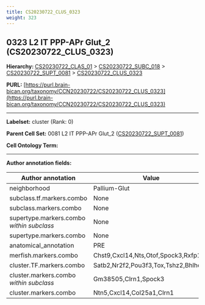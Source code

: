 ```yaml
---
title: CS20230722_CLUS_0323
weight: 323
---
```

## 0323 L2 IT PPP-APr Glut_2 (CS20230722_CLUS_0323)
<b>Hierarchy: </b>
[CS20230722_CLAS_01](../CS20230722_CLAS_01) >
[CS20230722_SUBC_018](../CS20230722_SUBC_018) >
[CS20230722_SUPT_0081](../CS20230722_SUPT_0081) >
[CS20230722_CLUS_0323](../CS20230722_CLUS_0323)

**PURL:** [https://purl.brain-bican.org/taxonomy/CCN20230722/CS20230722_CLUS_0323](https://purl.brain-bican.org/taxonomy/CCN20230722/CS20230722_CLUS_0323)

---


**Labelset:** cluster (Rank: 0)

**Parent Cell Set:** 0081 L2 IT PPP-APr Glut_2 ([CS20230722_SUPT_0081](../CS20230722_SUPT_0081))



**Cell Ontology Term:** 

[MARKER GENES.]: #


---

[TRANSFERRED ANNOTATIONS.]: #


[AUTHOR ANNOTATION FIELDS.]: #


**Author annotation fields:**

| Author annotation | Value |
|-------------------|-------|
|neighborhood|Pallium-Glut|
|subclass.tf.markers.combo|None|
|subclass.markers.combo|None|
|supertype.markers.combo _within subclass_|None|
|supertype.markers.combo|None|
|anatomical_annotation|PRE|
|merfish.markers.combo|Chst9,Cxcl14,Nts,Otof,Spock3,Rxfp1|
|cluster.TF.markers.combo|Satb2,Nr2f2,Pou3f3,Tox,Tshz2,Bhlhe22|
|cluster.markers.combo _within subclass_|Gm38505,Clrn1,Spock3|
|cluster.markers.combo|Ntn5,Cxcl14,Col25a1,Clrn1|
